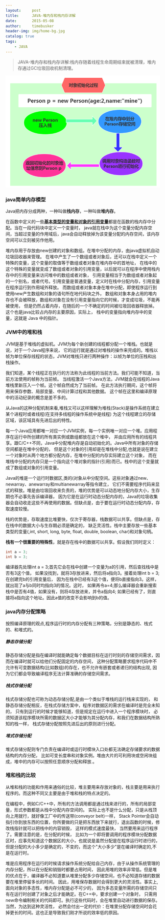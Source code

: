 ```yaml
---
layout:     post
title:      JAVA-堆内存和栈内存详解
date:       2015-05-08
author:     timebusker
header-img: img/home-bg.jpg
catalog: true
tags:
    - JAVA
---
```


> JAVA-堆内存和栈内存详解:栈内存随着线程生命周期结束就被清理，堆内存通过GC垃圾回收机制清理。  

![image](/img/java-coding/2/2.png) 

### java简单内存模型  
Java把内存分成两种，一种叫做**栈内存**，一种叫做**堆内存**。    

在函数中定义的一些[**基本类型的变量和对象的引用变量**]()都是在函数的栈内存中分配。当在一段代码块中定义一个变量时，
java就在栈中为这个变量分配内存空间，当超过变量的作用域后，java会自动释放掉为该变量分配的内存空间，该内存空间可以立刻被另作他用。    

堆内存用于存放由new创建的对象和数组。在堆中分配的内存，由java虚拟机自动垃圾回收器来管理。
在堆中产生了一个数组或者对象后，还可以在栈中定义一个特殊的变量，这个变量的取值等于数组或者对象在堆内存中的首地址，
在栈中的这个特殊的变量就变成了数组或者对象的引用变量，以后就可以在程序中使用栈内存中的引用变量来访问堆中的数组或者对象，
引用变量相当于为数组或者对象起的一个别名，或者代号。引用变量是普通变量，定义时在栈中分配内存，引用变量在程序运行到作用域外释放。
而数组或者对象本身在堆中分配，即使程序运行到使用new产生数组和对象的语句所在地代码块之外，
数组和对象本身占用的堆内存也不会被释放，数组和对象在没有引用变量指向它的时候，才变成垃圾，不能再被使用，
但是仍然占着内存，在随后的一个不确定的时间被垃圾回收器释放掉。这个也是java比较占内存的主要原因，实际上，
栈中的变量指向堆内存中的变量，这就是 Java 中的指针。   

### JVM中的堆和栈 
JVM是基于堆栈的虚拟机。JVM为每个新创建的线程都分配一个堆栈。也就是说，对于一个Java程序来说，
它的运行就是通过对堆栈的操作来完成的。堆栈以帧为单位保存线程的状态，JVM对堆栈只进行两种操作：以帧为单位的压栈和出栈操作。 

我们知道，某个线程正在执行的方法称为此线程的当前方法。我们可能不知道，当前方法使用的帧称为当前帧。
当线程激活一个Java方法，JVM就会在线程的Java堆栈里新压入一个帧。这个帧自然成为了当前帧。
在此方法执行期间，这个帧将用来保存参数、局部变量、中间计算过程和其他数据。
这个帧在这里和编译原理中的活动纪录的概念是差不多的。

从Java的这种分配机制来看,堆栈又可以这样理解为堆栈(Stack)是操作系统在建立某个进程时或者线程(在支持多线程的操作系统中是线程)
为这个线程建立的存储区域，该区域具有先进后出的特性。 

每一个Java应用都唯一对应一个JVM实例，每一个实例唯一对应一个堆。应用程序在运行中所创建的所有类实例或数组都放在这个堆中，
并由应用所有的线程共享。跟C/C++不同，Java中分配堆内存是自动初始化的。Java中所有对象的存储空间都是在堆中分配的，
但是这个对象的引用却是在堆栈中分配,也就是说在建立一个对象时从两个地方都分配内存，在堆中分配的内存实际建立这个对象，
而在堆栈中分配的内存只是一个指向这个堆对象的指针(引用)而已。栈中的这个变量就成了数组或对象的引用变量。 

Java的堆是一个运行时数据区,类的(对象从中分配空间。这些对象通过new、newarray、anewarray和multianewarray等指令建立，
它们不需要程序代码来显式的释放。堆是由垃圾回收来负责的，堆的优势是可以动态地分配内存大小，生存期也不必事先告诉编译器，
因为它是在运行时动态分配内存的，Java的垃圾收集器会自动收走这些不再使用的数据。但缺点是，由于要在运行时动态分配内存，存取速度较慢。 

栈的优势是，存取速度比堆要快，仅次于寄存器，栈数据可以共享。但缺点是，存在栈中的数据大小与生存期必须是确定的，
缺乏灵活性。栈中主要存放一些基本类型的变量(,int, short, long, byte, float, double, boolean, char)和对象句柄。 

**栈有一个很重要的特殊性**，就是存在栈中的数据可以共享。假设我们同时定义：   
```java 
int a = 3; 
int b = 3; 
```  
编译器先处理int a = 3;首先它会在栈中创建一个变量为a的引用，然后查找栈中是否有3这个值，
如果没找到，就将3存放进来，然后将a指向3。接着处理int b = 3;在创建完b的引用变量后，
因为在栈中已经有3这个值，便将b直接指向3。这样，就出现了a与b同时均指向3的情况。这时，
如果再令a=4;那么编译器会重新搜索栈中是否有4值，如果没有，则将4存放进来，并令a指向4;
如果已经有了，则直接将a指向这个地址。因此a值的改变不会影响到b的值。

### java内存分配策略  
按照编译原理的观点,程序运行时的内存分配有三种策略，分别是静态的、栈式的、和堆式的。   

##### 静态存储分配
静态存储分配是指在编译时就能确定每个数据目标在运行时刻的存储空间需求，因而在编译时就可以给他们分配固定的内存空间，
这种分配策略要求程序代码中不允许有可变数据结构(比如数组)的存在，也不允许有嵌套或者递归的结构出现,
因为它们都会导致编译程序无法计算准确的存储空间需求。

##### 栈式存储分配  
栈式存储分配也可称为动态存储分配,是由一个类似于堆栈的运行栈来实现的，
和静态存储分配相反，在栈式存储方案中，程序对数据区的需求在编译时是完全未知的，
只有到运行的时候才能够知道，但是规定在运行中进入一个程序模块时，
必须知道该程序模块所需的数据区大小才能够为其分配内存，和我们在数据结构所熟知的栈一样，
栈式存储分配按照先进后出的原则进行分配。 

##### 堆式存储分配  
堆式存储分配则专门负责在编译时或运行时模块入口处都无法确定存储要求的数据结构的内存分配，
比如可变长度串和对象实例。堆由大片的可利用块或空闲块组成，堆中的内存可以按照任意顺序分配和释放.。

### 堆和栈的比较   
从堆和栈的功能和作用来通俗的比较，堆主要用来存放对象的，栈主要是用来执行程序的。而这种不同又主要是由于堆和栈的特点决定的。   

在编程中，例如C/C++中，所有的方法调用都是通过栈来进行的，所有的局部变量，形式参数都是从栈中分配内存空间的。
实际上也不是什么分配，只是从栈顶向上用就行，就好像工厂中的传送带(conveyor belt)一样，
Stack Pointer会自动指引你到放东西的位置，你所要做的只是把东西放下来就行，退出函数的时候，修改栈指针就可以把栈中的内容销毁，
这样的模式速度最快， 当然要用来运行程序了。需要注意的是，在分配的时候，
比如为一个即将要调用的程序模块分配数据区时，应事先知道这个数据区的大小，也就说是虽然分配是在程序运行时进行的，
但是分配的大小多少是确定的，不变的，而这个"大小多少"是在编译时确定的,不是在运行时。     

堆是应用程序在运行的时候请求操作系统分配给自己内存，由于从操作系统管理的内存分配，所以在分配和销毁时都要占用时间，
因此用堆的效率非常低。但是堆的优点在于，编译器不必知道要从堆里分配多少存储空间，也不必知道存储的数据要在堆里停留多长的时间。
因此，用堆保存数据时会得到更大的灵活性。事实上,面向对象的多态性，堆内存分配是必不可少的，
因为多态变量所需的存储空间只有在运行时创建了对象之后才能确定。在C++中，要求创建一个对象时，
只需用 new命令编制相关的代码即可。执行这些代码时，会在堆里自动进行数据的保存。当然，为达到这种灵活性，
必然会付出一定的代价：在堆里分配存储空间时会花掉更长的时间。这也正是导致我们刚才所说的效率低的原因。